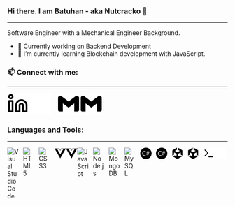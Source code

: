 ### Hi there. I am Batuhan - aka Nutcracko 👋

<hr/>
Software Engineer with a Mechanical Engineer Background.

- 🔭 Currently working on Backend Development
- 🌱 I’m currently learning Blockchain development with JavaScript.

### 📫 Connect with me:

<hr/>

[![website](./img/linkedin-light.svg)](https://www.linkedin.com/in/batunal#gh-light-mode-only)
[![website](./img/linkedin-dark.svg)](https://www.linkedin.com/in/batunal#gh-dark-mode-only)
&nbsp;&nbsp;
[![website](./img/mail-dark.svg)](mailto:unalbatuhan.ub@gmail.com#gh-dark-mode-only)
[![website](./img/mail-light.svg)](mailto:unalbatuhan.ub@gmail.com#gh-light-mode-only)
&nbsp;&nbsp;

### Languages and Tools:

<hr/>
<img align="left" alt="Visual Studio Code" width="26px" src="https://cdn.jsdelivr.net/gh/devicons/devicon/icons/vscode/vscode-original.svg" style="padding-right:10px;" />
<img align="left" alt="HTML5" width="26px" src="https://cdn.jsdelivr.net/gh/devicons/devicon/icons/html5/html5-original.svg" style="padding-right:10px;" />
<img align="left" alt="CSS3" width="26px" src="https://cdn.jsdelivr.net/gh/devicons/devicon/icons/css3/css3-original.svg" style="padding-right:10px;" />
<img align="left" alt="Vue.js" width="26px" src="./img/vue-light.svg" />
<img align="left" alt="Vue.js" width="26px" src="./img/vue-dark.svg" />
<img align="left" alt="JavaScript" width="26px" src="https://cdn.jsdelivr.net/gh/devicons/devicon/icons/javascript/javascript-original.svg" style="padding-right:10px;" />
<img align="left" alt="Node.js" width="26px" src="https://cdn.jsdelivr.net/gh/devicons/devicon/icons/nodejs/nodejs-original.svg" style="padding-right:10px;" />
<img align="left" alt="MongoDB" width="26px" src="https://cdn.jsdelivr.net/gh/devicons/devicon/icons/mongodb/mongodb-original.svg" style="padding-right:10px;" />
<img align="left" alt="MySQL" width="26px" src="https://cdn.jsdelivr.net/gh/devicons/devicon/icons/mysql/mysql-original.svg" style="padding-right:10px;" />
<img align="left" alt="C#" width="26px" src="./img/csharp-light.svg" style="padding-right:10px;" />
<img align="left" alt="C#" width="26px" src="./img/csharp-dark.svg" style="padding-right:10px;" />
<img align="left" alt="Unity" width="26px" src="./img/unity-light.svg" style="padding-right:10px;" />
<img align="left" alt="Unity" width="26px" src="./img/unity-dark.svg" style="padding-right:10px;" />
<img align="left" alt="Terminal" width="26px" src="./img/terminal-light.svg" />
<img align="left" alt="Terminal" width="26px" src="./img/terminal-dark.svg" />
